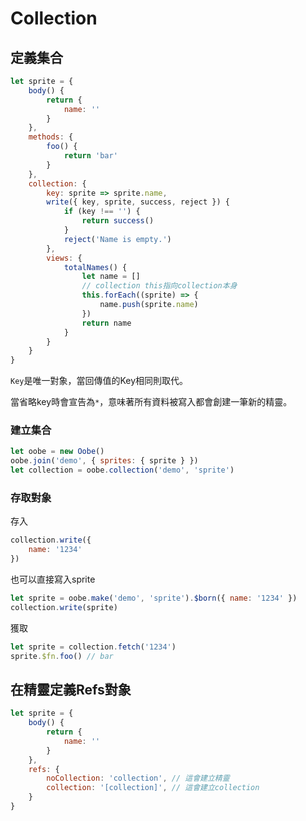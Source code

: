 # Collection

## 定義集合

```js
let sprite = {
    body() {
        return {
            name: ''
        }
    },
    methods: {
        foo() {
            return 'bar'
        }
    },
    collection: {
        key: sprite => sprite.name,
        write({ key, sprite, success, reject }) {
            if (key !== '') {
                return success()
            }
            reject('Name is empty.')
        },
        views: {
            totalNames() {
                let name = []
                // collection this指向collection本身
                this.forEach((sprite) => {
                    name.push(sprite.name)
                })
                return name
            }
        }
    }
}
```

`Key`是唯一對象，當回傳值的Key相同則取代。

當省略key時會宣告為`*`，意味著所有資料被寫入都會創建一筆新的精靈。

### 建立集合

```js
let oobe = new Oobe()
oobe.join('demo', { sprites: { sprite } })
let collection = oobe.collection('demo', 'sprite')
```

### 存取對象

存入

```js
collection.write({
    name: '1234'
})
```

也可以直接寫入sprite

```js
let sprite = oobe.make('demo', 'sprite').$born({ name: '1234' })
collection.write(sprite)
```

獲取

```js
let sprite = collection.fetch('1234')
sprite.$fn.foo() // bar
```

## 在精靈定義Refs對象

```js
let sprite = {
    body() {
        return {
            name: ''
        }
    },
    refs: {
        noCollection: 'collection', // 這會建立精靈
        collection: '[collection]', // 這會建立collection
    }
}
```